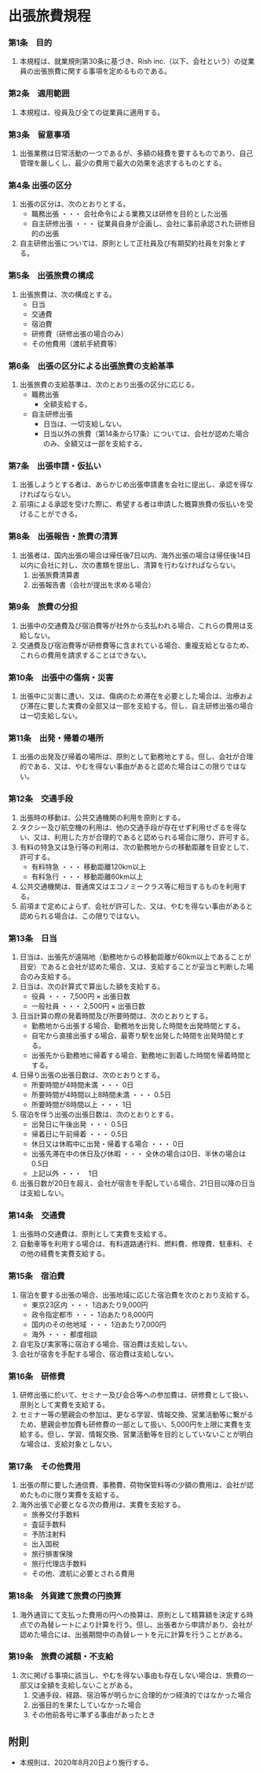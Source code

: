 # 出張旅費規程

### 第1条　目的

1. 本規程は、就業規則第30条に基づき、Rish inc.（以下、会社という）の従業員の出張旅費に関する事項を定めるものである。

### 第2条　適用範囲

1. 本規程は、役員及び全ての従業員に適用する。

### 第3条　留意事項

1. 出張業務は日常活動の一つであるが、多額の経費を要するものであり、自己管理を厳しくし、最少の費用で最大の効果を追求するものとする。

### 第4条 出張の区分

1. 出張の区分は、次のとおりとする。
    * 職務出張 ・・・ 会社命令による業務又は研修を目的とした出張
    * 自主研修出張 ・・・ 従業員自身が企画し、会社に事前承認された研修目的の出張
2. 自主研修出張については、原則として正社員及び有期契約社員を対象とする。

### 第5条　出張旅費の構成

1. 出張旅費は、次の構成とする。
    * 日当
    * 交通費
    * 宿泊費
    * 研修費（研修出張の場合のみ）
    * その他費用（渡航手続費等）

### 第6条　出張の区分による出張旅費の支給基準

1. 出張旅費の支給基準は、次のとおり出張の区分に応じる。
	* 職務出張
		* 全額支給する。
	* 自主研修出張
		* 日当は、一切支給しない。
		* 日当以外の旅費（第14条から17条）については、会社が認めた場合のみ、全額又は一部を支給する。

### 第7条　出張申請・仮払い

1. 出張しようとする者は、あらかじめ出張申請書を会社に提出し、承認を得なければならない。
2. 前項による承認を受けた際に、希望する者は申請した概算旅費の仮払いを受けることができる。

### 第8条　出張報告・旅費の清算

1. 出張者は、国内出張の場合は帰任後7日以内、海外出張の場合は帰任後14日以内に会社に対し、次の書類を提出し、清算を行わなければならない。
	1. 出張旅費清算書
	2. 出張報告書（会社が提出を求める場合）

### 第9条　旅費の分担

1. 出張中の交通費及び宿泊費等が社外から支払われる場合、これらの費用は支給しない。
2. 交通費及び宿泊費等が研修費等に含まれている場合、重複支給となるため、これらの費用を請求することはできない。

### 第10条　出張中の傷病・災害

1. 出張中に災害に遭い、又は、傷病のため滞在を必要とした場合は、治療および滞在に要した実費の全部又は一部を支給する。但し、自主研修出張の場合は一切支給しない。

### 第11条　出発・帰着の場所

1. 出張の出発及び帰着の場所は、原則として勤務地とする。但し、会社が合理的である、又は、やむを得ない事由があると認めた場合はこの限りではない。

### 第12条　交通手段

1. 出張時の移動は、公共交通機関の利用を原則とする。
2. タクシー及び航空機の利用は、他の交通手段が存在せず利用せざるを得ない、又は、利用した方が合理的であると認められる場合に限り、許可する。
3. 有料の特急又は急行等の利用は、次の勤務地からの移動距離を目安として、許可する。
    * 有料特急 ・・・ 移動距離120km以上
    * 有料急行 ・・・ 移動距離60km以上
4. 公共交通機関は、普通席又はエコノミークラス等に相当するものを利用する。
5. 前項まで定めによらず、会社が許可した、又は、やむを得ない事由があると認められる場合は、この限りではない。

### 第13条　日当

1. 日当は、出張先が遠隔地（勤務地からの移動距離が60km以上であることが目安）であると会社が認めた場合、又は、支給することが妥当と判断した場合のみ支給する。
2. 日当は、次の計算式で算出した額を支給する。
	* 役員 ・・・ 7,500円 × 出張日数
    * 一般社員 ・・・ 2,500円 × 出張日数
3. 日当計算の際の発着時間及び所要時間は、次のとおりとする。
    * 勤務地から出張する場合、勤務地を出発した時間を出発時間とする。
    * 自宅から直接出張する場合、最寄り駅を出発した時間を出発時間とする。
    * 出張先から勤務地に帰着する場合、勤務地に到着した時間を帰着時間とする。
4. 日帰り出張の出張日数は、次のとおりとする。
    * 所要時間が4時間未満 ・・・ 0日
    * 所要時間が4時間以上8時間未満 ・・・ 0.5日
    * 所要時間が8時間以上 ・・・ 1日
5. 宿泊を伴う出張の出張日数は、次のとおりとする。
    * 出発日に午後出発 ・・・ 0.5日
    * 帰着日に午前帰着 ・・・ 0.5日
    * 休日又は休暇中に出発・帰着する場合 ・・・ 0日
    * 出張先滞在中の休日及び休暇 ・・・ 全休の場合は0日、半休の場合は0.5日
    * 上記以外  ・・・　1日
6. 出張日数が20日を超え、会社が宿舎を手配している場合、21日目以降の日当は支給しない。

### 第14条　交通費

1. 出張時の交通費は、原則として実費を支給する。
2. 自動車等を利用する場合は、有料道路通行料、燃料費、修理費、駐車料、その他の経費を実費支給する。

### 第15条　宿泊費

1. 宿泊を要する出張の場合、出張地域に応じた宿泊費を次のとおり支給する。
    * 東京23区内 ・・・ 1泊あたり9,000円
    * 政令指定都市 ・・・ 1泊あたり8,000円
    * 国内のその他地域 ・・・ 1泊あたり7,000円
    * 海外 ・・・ 都度相談
2. 自宅及び実家等に宿泊する場合、宿泊費は支給しない。
3. 会社が宿舎を手配する場合、宿泊費は支給しない。

### 第16条　研修費

1. 研修出張に於いて、セミナー及び会合等への参加費は、研修費として扱い、原則として実費を支給する。
2. セミナー等の懇親会の参加は、更なる学習、情報交換、営業活動等に繋がるため、懇親会参加費も研修費の一部として扱い、5,000円を上限に実費を支給する。但し、学習、情報交換、営業活動等を目的としていないことが明白な場合は、支給対象としない。

### 第17条　その他費用

1. 出張の際に要した通信費、事務費、荷物保管料等の少額の費用は、会社が認めたものに限り実費を支給する。
2. 海外出張で必要となる次の費用は、実費を支給する。
    * 旅券交付手数料
    * 査証手数料
    * 予防注射料
    * 出入国税
    * 旅行損害保険
    * 旅行代理店手数料
    * その他、渡航に必要とされる費用

### 第18条　外貨建て旅費の円換算

1. 海外通貨にて支払った費用の円への換算は、原則として精算額を決定する時点での為替レートにより計算を行う。但し、出張者から申請があり、会社が認めた場合には、出張期間中の為替レートを元に計算を行うことがある。

### 第19条　旅費の減額・不支給

1. 次に掲げる事項に該当し、やむを得ない事由も存在しない場合は、旅費の一部又は全額を支給しないことがある。
    1. 交通手段、経路、宿泊等が明らかに合理的かつ経済的ではなかった場合
    2. 出張目的を果たしていなかった場合
    3. その他前各号に準ずる事由があったとき


## 附則

* 本規則は、2020年8月20日より施行する。
